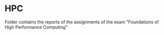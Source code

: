 # HPC
Folder contains the reports of the assignments of the exam "Foundations of High Performance Computing"

